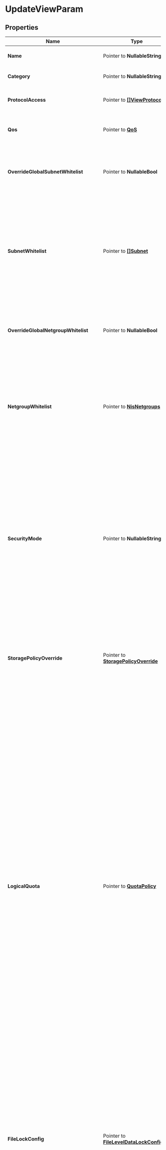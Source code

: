 # UpdateViewParam

## Properties

Name | Type | Description | Notes
------------ | ------------- | ------------- | -------------
**Name** | Pointer to **NullableString** | Specifies the name of the View. | [optional] 
**Category** | Pointer to **NullableString** | Specifies the category of the View. | [optional] 
**ProtocolAccess** | Pointer to [**[]ViewProtocol**](ViewProtocol.md) | Specifies the supported Protocols for the View. | [optional] 
**Qos** | Pointer to [**QoS**](QoS.md) | Specifies the Quality of Service (QoS) Policy for the View. | [optional] 
**OverrideGlobalSubnetWhitelist** | Pointer to **NullableBool** | Specifies whether view level client subnet whitelist overrides cluster and global setting. | [optional] 
**SubnetWhitelist** | Pointer to [**[]Subnet**](Subnet.md) | Array of Subnets. Specifies a list of Subnets with IP addresses that have permissions to access the View. (Overrides or extends the Subnets specified at the global Cohesity Cluster level.) | [optional] 
**OverrideGlobalNetgroupWhitelist** | Pointer to **NullableBool** | Specifies whether view level client netgroup whitelist overrides cluster and global setting. | [optional] 
**NetgroupWhitelist** | Pointer to [**NisNetgroups**](NisNetgroups.md) | Array of Netgroups. Specifies a list of netgroups with domains that have permissions to access the View. (Overrides or extends the Netgroup specified at the global Cohesity Cluster level.) | [optional] 
**SecurityMode** | Pointer to **NullableString** | Specifies the security mode used for this view. Currently we support the following modes: Native, Unified and NTFS style. &#39;NativeMode&#39; indicates a native security mode. &#39;UnifiedMode&#39; indicates a unified security mode. &#39;NtfsMode&#39; indicates a NTFS style security mode. | [optional] 
**StoragePolicyOverride** | Pointer to [**StoragePolicyOverride**](StoragePolicyOverride.md) | Specifies if inline deduplication and compression settings inherited from the Storage Domain (View Box) should be disabled for this View. | [optional] 
**LogicalQuota** | Pointer to [**QuotaPolicy**](QuotaPolicy.md) | Specifies an optional logical quota limit (in bytes) for the usage allowed on this View. (Logical data is when the data is fully hydrated and expanded.) This limit overrides the limit inherited from the Storage Domain (View Box) (if set). If logicalQuota is nil, the limit is inherited from the Storage Domain (View Box) (if set). A new write is not allowed if the Storage Domain (View Box) will exceed the specified quota. However, it takes time for the Cohesity Cluster to calculate the usage across Nodes, so the limit may be exceeded by a small amount. In addition, if the limit is increased or data is removed, there may be a delay before the Cohesity Cluster allows more data to be written to the View, as the Cluster is calculating the usage across Nodes. | [optional] 
**FileLockConfig** | Pointer to [**FileLevelDataLockConfig**](FileLevelDataLockConfig.md) | Optional config that enables file locking for this view. It cannot be disabled during the edit of a view, if it has been enabled during the creation of the view. Also, it cannot be enabled if it was disabled during the creation of the view. | [optional] 
**FileExtensionFilter** | Pointer to [**FileExtensionFilter**](FileExtensionFilter.md) | Optional filtering criteria that should be satisfied by all the files created in this view. It does not affect existing files. | [optional] 
**AntivirusScanConfig** | Pointer to [**AntivirusScanConfig**](AntivirusScanConfig.md) | Specifies the antivirus scan config settings for this View. | [optional] 
**Description** | Pointer to **NullableString** | Specifies an optional text description about the View. | [optional] 
**AllowMountOnWindows** | Pointer to **NullableBool** | Specifies if this View can be mounted using the NFS protocol on Windows systems. If true, this View can be NFS mounted on Windows systems. | [optional] 
**EnableMinion** | Pointer to **NullableBool** | Specifies if this view should allow minion or not. If true, this will allow minion. | [optional] 
**EnableFilerAuditLogging** | Pointer to **NullableBool** | Specifies if Filer Audit Logging is enabled for this view. | [optional] 
**TenantId** | Pointer to **NullableString** | Optional tenant id who has access to this View. | [optional] 
**EnableLiveIndexing** | Pointer to **NullableBool** | Specifies whether to enable live indexing for the view. | [optional] 
**EnableOfflineCaching** | Pointer to **NullableBool** | Specifies whether to enable offline file caching of the view. | [optional] 
**AccessSids** | Pointer to **[]string** | Array of Security Identifiers (SIDs) Specifies the list of security identifiers (SIDs) for the restricted Principals who have access to this View. | [optional] 
**ViewLockEnabled** | Pointer to **NullableBool** | Specifies whether view lock is enabled. If enabled the view cannot be modified or deleted until unlock. By default it is disabled. | [optional] 
**IsReadOnly** | Pointer to **NullableBool** | Specifies if the view is a read only view. User will no longer be able to write to this view if this is set to true. | [optional] 
**ViewPinningConfig** | Pointer to [**ViewPinningConfig**](ViewPinningConfig.md) | Specifies the pinning config of this view. | [optional] 
**SelfServiceSnapshotConfig** | Pointer to [**SelfServiceSnapshotConfig**](SelfServiceSnapshotConfig.md) | Specifies self service config of this view. | [optional] 
**EnableMetadataAccelerator** | Pointer to **NullableBool** | Specifies if metadata accelerator is enabled for this view. Only supported while creating a view. | [optional] 
**IsExternallyTriggeredBackupTarget** | Pointer to **NullableBool** | Specifies whether the view is for externally triggered backup target. If so, Magneto will ignore the backup schedule for the view protection job of this view. By default it is disabled. | [optional] 
**EnableNfsViewDiscovery** | Pointer to **NullableBool** | If set, it enables discovery of view for NFS. | [optional] 
**NfsAllSquash** | Pointer to [**NfsSquash**](NfsSquash.md) | Specifies the NFS all squash config. | [optional] 
**NfsRootPermissions** | Pointer to [**NfsRootPermissions**](NfsRootPermissions.md) | Specifies the NFS root permission config of the view file system. | [optional] 
**NfsRootSquash** | Pointer to [**NfsSquash**](NfsSquash.md) | Specifies the NFS root squash config. | [optional] 
**EnableNfsUnixAuthentication** | Pointer to **NullableBool** | If set, it enables NFS UNIX Authentication | [optional] 
**EnableNfsKerberosAuthentication** | Pointer to **NullableBool** | If set, it enables NFS Kerberos Authentication | [optional] 
**EnableNfsKerberosIntegrity** | Pointer to **NullableBool** | If set, it enables NFS Kerberos Integrity | [optional] 
**EnableNfsKerberosPrivacy** | Pointer to **NullableBool** | If set, it enables NFS Kerberos Privacy | [optional] 
**EnableSmbViewDiscovery** | Pointer to **NullableBool** | If set, it enables discovery of view for SMB. | [optional] 
**EnableSmbAccessBasedEnumeration** | Pointer to **NullableBool** | Specifies if access-based enumeration should be enabled. If &#39;true&#39;, only files and folders that the user has permissions to access are visible on the SMB share for that user. | [optional] 
**EnableSmbEncryption** | Pointer to **NullableBool** | Specifies the SMB encryption for the View. If set, it enables the SMB encryption for the View. Encryption is supported only by SMB 3.x dialects. Dialects that do not support would still access data in unencrypted format. | [optional] 
**EnforceSmbEncryption** | Pointer to **NullableBool** | Specifies the SMB encryption for all the sessions for the View. If set, encryption is enforced for all the sessions for the View. When enabled all future and existing unencrypted sessions are disallowed. | [optional] 
**EnableFastDurableHandle** | Pointer to **NullableBool** | Specifies whether fast durable handle is enabled. If enabled, view open handle will be kept in memory, which results in a higher performance. But the handles cannot be recovered if node or service crashes. | [optional] 
**EnableSmbOplock** | Pointer to **NullableBool** | Specifies whether SMB opportunistic lock is enabled. | [optional] 
**SmbPermissionsInfo** | Pointer to [**SmbPermissionsInfo**](SmbPermissionsInfo.md) | Specifies the SMB permissions for the View. | [optional] 
**SharePermissions** | Pointer to [**ViewSharePermissions**](ViewSharePermissions.md) | Specifies share level permissions of the view. | [optional] 
**S3AccessPath** | Pointer to **NullableString** | Specifies the path to access this View as an S3 share. | [optional] [readonly] 
**AclConfig** | Pointer to [**AclConfig**](AclConfig.md) | Specifies the ACL config of the View as an S3 bucket. | [optional] 
**OwnerInfo** | Pointer to [**S3OwnerInfo**](S3OwnerInfo.md) | Specifies the owner info of the View as an S3 bucket. | [optional] 
**SwiftProjectDomain** | Pointer to **NullableString** | Specifies the Keystone project domain. | [optional] 
**SwiftProjectName** | Pointer to **NullableString** | Specifies the Keystone project name. | [optional] 
**SwiftUserDomain** | Pointer to **NullableString** | Specifies the Keystone user domain. | [optional] 
**SwiftUsername** | Pointer to **NullableString** | Specifies the Keystone username. | [optional] 

## Methods

### NewUpdateViewParam

`func NewUpdateViewParam() *UpdateViewParam`

NewUpdateViewParam instantiates a new UpdateViewParam object
This constructor will assign default values to properties that have it defined,
and makes sure properties required by API are set, but the set of arguments
will change when the set of required properties is changed

### NewUpdateViewParamWithDefaults

`func NewUpdateViewParamWithDefaults() *UpdateViewParam`

NewUpdateViewParamWithDefaults instantiates a new UpdateViewParam object
This constructor will only assign default values to properties that have it defined,
but it doesn't guarantee that properties required by API are set

### GetName

`func (o *UpdateViewParam) GetName() string`

GetName returns the Name field if non-nil, zero value otherwise.

### GetNameOk

`func (o *UpdateViewParam) GetNameOk() (*string, bool)`

GetNameOk returns a tuple with the Name field if it's non-nil, zero value otherwise
and a boolean to check if the value has been set.

### SetName

`func (o *UpdateViewParam) SetName(v string)`

SetName sets Name field to given value.

### HasName

`func (o *UpdateViewParam) HasName() bool`

HasName returns a boolean if a field has been set.

### SetNameNil

`func (o *UpdateViewParam) SetNameNil(b bool)`

 SetNameNil sets the value for Name to be an explicit nil

### UnsetName
`func (o *UpdateViewParam) UnsetName()`

UnsetName ensures that no value is present for Name, not even an explicit nil
### GetCategory

`func (o *UpdateViewParam) GetCategory() string`

GetCategory returns the Category field if non-nil, zero value otherwise.

### GetCategoryOk

`func (o *UpdateViewParam) GetCategoryOk() (*string, bool)`

GetCategoryOk returns a tuple with the Category field if it's non-nil, zero value otherwise
and a boolean to check if the value has been set.

### SetCategory

`func (o *UpdateViewParam) SetCategory(v string)`

SetCategory sets Category field to given value.

### HasCategory

`func (o *UpdateViewParam) HasCategory() bool`

HasCategory returns a boolean if a field has been set.

### SetCategoryNil

`func (o *UpdateViewParam) SetCategoryNil(b bool)`

 SetCategoryNil sets the value for Category to be an explicit nil

### UnsetCategory
`func (o *UpdateViewParam) UnsetCategory()`

UnsetCategory ensures that no value is present for Category, not even an explicit nil
### GetProtocolAccess

`func (o *UpdateViewParam) GetProtocolAccess() []ViewProtocol`

GetProtocolAccess returns the ProtocolAccess field if non-nil, zero value otherwise.

### GetProtocolAccessOk

`func (o *UpdateViewParam) GetProtocolAccessOk() (*[]ViewProtocol, bool)`

GetProtocolAccessOk returns a tuple with the ProtocolAccess field if it's non-nil, zero value otherwise
and a boolean to check if the value has been set.

### SetProtocolAccess

`func (o *UpdateViewParam) SetProtocolAccess(v []ViewProtocol)`

SetProtocolAccess sets ProtocolAccess field to given value.

### HasProtocolAccess

`func (o *UpdateViewParam) HasProtocolAccess() bool`

HasProtocolAccess returns a boolean if a field has been set.

### SetProtocolAccessNil

`func (o *UpdateViewParam) SetProtocolAccessNil(b bool)`

 SetProtocolAccessNil sets the value for ProtocolAccess to be an explicit nil

### UnsetProtocolAccess
`func (o *UpdateViewParam) UnsetProtocolAccess()`

UnsetProtocolAccess ensures that no value is present for ProtocolAccess, not even an explicit nil
### GetQos

`func (o *UpdateViewParam) GetQos() QoS`

GetQos returns the Qos field if non-nil, zero value otherwise.

### GetQosOk

`func (o *UpdateViewParam) GetQosOk() (*QoS, bool)`

GetQosOk returns a tuple with the Qos field if it's non-nil, zero value otherwise
and a boolean to check if the value has been set.

### SetQos

`func (o *UpdateViewParam) SetQos(v QoS)`

SetQos sets Qos field to given value.

### HasQos

`func (o *UpdateViewParam) HasQos() bool`

HasQos returns a boolean if a field has been set.

### GetOverrideGlobalSubnetWhitelist

`func (o *UpdateViewParam) GetOverrideGlobalSubnetWhitelist() bool`

GetOverrideGlobalSubnetWhitelist returns the OverrideGlobalSubnetWhitelist field if non-nil, zero value otherwise.

### GetOverrideGlobalSubnetWhitelistOk

`func (o *UpdateViewParam) GetOverrideGlobalSubnetWhitelistOk() (*bool, bool)`

GetOverrideGlobalSubnetWhitelistOk returns a tuple with the OverrideGlobalSubnetWhitelist field if it's non-nil, zero value otherwise
and a boolean to check if the value has been set.

### SetOverrideGlobalSubnetWhitelist

`func (o *UpdateViewParam) SetOverrideGlobalSubnetWhitelist(v bool)`

SetOverrideGlobalSubnetWhitelist sets OverrideGlobalSubnetWhitelist field to given value.

### HasOverrideGlobalSubnetWhitelist

`func (o *UpdateViewParam) HasOverrideGlobalSubnetWhitelist() bool`

HasOverrideGlobalSubnetWhitelist returns a boolean if a field has been set.

### SetOverrideGlobalSubnetWhitelistNil

`func (o *UpdateViewParam) SetOverrideGlobalSubnetWhitelistNil(b bool)`

 SetOverrideGlobalSubnetWhitelistNil sets the value for OverrideGlobalSubnetWhitelist to be an explicit nil

### UnsetOverrideGlobalSubnetWhitelist
`func (o *UpdateViewParam) UnsetOverrideGlobalSubnetWhitelist()`

UnsetOverrideGlobalSubnetWhitelist ensures that no value is present for OverrideGlobalSubnetWhitelist, not even an explicit nil
### GetSubnetWhitelist

`func (o *UpdateViewParam) GetSubnetWhitelist() []Subnet`

GetSubnetWhitelist returns the SubnetWhitelist field if non-nil, zero value otherwise.

### GetSubnetWhitelistOk

`func (o *UpdateViewParam) GetSubnetWhitelistOk() (*[]Subnet, bool)`

GetSubnetWhitelistOk returns a tuple with the SubnetWhitelist field if it's non-nil, zero value otherwise
and a boolean to check if the value has been set.

### SetSubnetWhitelist

`func (o *UpdateViewParam) SetSubnetWhitelist(v []Subnet)`

SetSubnetWhitelist sets SubnetWhitelist field to given value.

### HasSubnetWhitelist

`func (o *UpdateViewParam) HasSubnetWhitelist() bool`

HasSubnetWhitelist returns a boolean if a field has been set.

### SetSubnetWhitelistNil

`func (o *UpdateViewParam) SetSubnetWhitelistNil(b bool)`

 SetSubnetWhitelistNil sets the value for SubnetWhitelist to be an explicit nil

### UnsetSubnetWhitelist
`func (o *UpdateViewParam) UnsetSubnetWhitelist()`

UnsetSubnetWhitelist ensures that no value is present for SubnetWhitelist, not even an explicit nil
### GetOverrideGlobalNetgroupWhitelist

`func (o *UpdateViewParam) GetOverrideGlobalNetgroupWhitelist() bool`

GetOverrideGlobalNetgroupWhitelist returns the OverrideGlobalNetgroupWhitelist field if non-nil, zero value otherwise.

### GetOverrideGlobalNetgroupWhitelistOk

`func (o *UpdateViewParam) GetOverrideGlobalNetgroupWhitelistOk() (*bool, bool)`

GetOverrideGlobalNetgroupWhitelistOk returns a tuple with the OverrideGlobalNetgroupWhitelist field if it's non-nil, zero value otherwise
and a boolean to check if the value has been set.

### SetOverrideGlobalNetgroupWhitelist

`func (o *UpdateViewParam) SetOverrideGlobalNetgroupWhitelist(v bool)`

SetOverrideGlobalNetgroupWhitelist sets OverrideGlobalNetgroupWhitelist field to given value.

### HasOverrideGlobalNetgroupWhitelist

`func (o *UpdateViewParam) HasOverrideGlobalNetgroupWhitelist() bool`

HasOverrideGlobalNetgroupWhitelist returns a boolean if a field has been set.

### SetOverrideGlobalNetgroupWhitelistNil

`func (o *UpdateViewParam) SetOverrideGlobalNetgroupWhitelistNil(b bool)`

 SetOverrideGlobalNetgroupWhitelistNil sets the value for OverrideGlobalNetgroupWhitelist to be an explicit nil

### UnsetOverrideGlobalNetgroupWhitelist
`func (o *UpdateViewParam) UnsetOverrideGlobalNetgroupWhitelist()`

UnsetOverrideGlobalNetgroupWhitelist ensures that no value is present for OverrideGlobalNetgroupWhitelist, not even an explicit nil
### GetNetgroupWhitelist

`func (o *UpdateViewParam) GetNetgroupWhitelist() NisNetgroups`

GetNetgroupWhitelist returns the NetgroupWhitelist field if non-nil, zero value otherwise.

### GetNetgroupWhitelistOk

`func (o *UpdateViewParam) GetNetgroupWhitelistOk() (*NisNetgroups, bool)`

GetNetgroupWhitelistOk returns a tuple with the NetgroupWhitelist field if it's non-nil, zero value otherwise
and a boolean to check if the value has been set.

### SetNetgroupWhitelist

`func (o *UpdateViewParam) SetNetgroupWhitelist(v NisNetgroups)`

SetNetgroupWhitelist sets NetgroupWhitelist field to given value.

### HasNetgroupWhitelist

`func (o *UpdateViewParam) HasNetgroupWhitelist() bool`

HasNetgroupWhitelist returns a boolean if a field has been set.

### GetSecurityMode

`func (o *UpdateViewParam) GetSecurityMode() string`

GetSecurityMode returns the SecurityMode field if non-nil, zero value otherwise.

### GetSecurityModeOk

`func (o *UpdateViewParam) GetSecurityModeOk() (*string, bool)`

GetSecurityModeOk returns a tuple with the SecurityMode field if it's non-nil, zero value otherwise
and a boolean to check if the value has been set.

### SetSecurityMode

`func (o *UpdateViewParam) SetSecurityMode(v string)`

SetSecurityMode sets SecurityMode field to given value.

### HasSecurityMode

`func (o *UpdateViewParam) HasSecurityMode() bool`

HasSecurityMode returns a boolean if a field has been set.

### SetSecurityModeNil

`func (o *UpdateViewParam) SetSecurityModeNil(b bool)`

 SetSecurityModeNil sets the value for SecurityMode to be an explicit nil

### UnsetSecurityMode
`func (o *UpdateViewParam) UnsetSecurityMode()`

UnsetSecurityMode ensures that no value is present for SecurityMode, not even an explicit nil
### GetStoragePolicyOverride

`func (o *UpdateViewParam) GetStoragePolicyOverride() StoragePolicyOverride`

GetStoragePolicyOverride returns the StoragePolicyOverride field if non-nil, zero value otherwise.

### GetStoragePolicyOverrideOk

`func (o *UpdateViewParam) GetStoragePolicyOverrideOk() (*StoragePolicyOverride, bool)`

GetStoragePolicyOverrideOk returns a tuple with the StoragePolicyOverride field if it's non-nil, zero value otherwise
and a boolean to check if the value has been set.

### SetStoragePolicyOverride

`func (o *UpdateViewParam) SetStoragePolicyOverride(v StoragePolicyOverride)`

SetStoragePolicyOverride sets StoragePolicyOverride field to given value.

### HasStoragePolicyOverride

`func (o *UpdateViewParam) HasStoragePolicyOverride() bool`

HasStoragePolicyOverride returns a boolean if a field has been set.

### GetLogicalQuota

`func (o *UpdateViewParam) GetLogicalQuota() QuotaPolicy`

GetLogicalQuota returns the LogicalQuota field if non-nil, zero value otherwise.

### GetLogicalQuotaOk

`func (o *UpdateViewParam) GetLogicalQuotaOk() (*QuotaPolicy, bool)`

GetLogicalQuotaOk returns a tuple with the LogicalQuota field if it's non-nil, zero value otherwise
and a boolean to check if the value has been set.

### SetLogicalQuota

`func (o *UpdateViewParam) SetLogicalQuota(v QuotaPolicy)`

SetLogicalQuota sets LogicalQuota field to given value.

### HasLogicalQuota

`func (o *UpdateViewParam) HasLogicalQuota() bool`

HasLogicalQuota returns a boolean if a field has been set.

### GetFileLockConfig

`func (o *UpdateViewParam) GetFileLockConfig() FileLevelDataLockConfig`

GetFileLockConfig returns the FileLockConfig field if non-nil, zero value otherwise.

### GetFileLockConfigOk

`func (o *UpdateViewParam) GetFileLockConfigOk() (*FileLevelDataLockConfig, bool)`

GetFileLockConfigOk returns a tuple with the FileLockConfig field if it's non-nil, zero value otherwise
and a boolean to check if the value has been set.

### SetFileLockConfig

`func (o *UpdateViewParam) SetFileLockConfig(v FileLevelDataLockConfig)`

SetFileLockConfig sets FileLockConfig field to given value.

### HasFileLockConfig

`func (o *UpdateViewParam) HasFileLockConfig() bool`

HasFileLockConfig returns a boolean if a field has been set.

### GetFileExtensionFilter

`func (o *UpdateViewParam) GetFileExtensionFilter() FileExtensionFilter`

GetFileExtensionFilter returns the FileExtensionFilter field if non-nil, zero value otherwise.

### GetFileExtensionFilterOk

`func (o *UpdateViewParam) GetFileExtensionFilterOk() (*FileExtensionFilter, bool)`

GetFileExtensionFilterOk returns a tuple with the FileExtensionFilter field if it's non-nil, zero value otherwise
and a boolean to check if the value has been set.

### SetFileExtensionFilter

`func (o *UpdateViewParam) SetFileExtensionFilter(v FileExtensionFilter)`

SetFileExtensionFilter sets FileExtensionFilter field to given value.

### HasFileExtensionFilter

`func (o *UpdateViewParam) HasFileExtensionFilter() bool`

HasFileExtensionFilter returns a boolean if a field has been set.

### GetAntivirusScanConfig

`func (o *UpdateViewParam) GetAntivirusScanConfig() AntivirusScanConfig`

GetAntivirusScanConfig returns the AntivirusScanConfig field if non-nil, zero value otherwise.

### GetAntivirusScanConfigOk

`func (o *UpdateViewParam) GetAntivirusScanConfigOk() (*AntivirusScanConfig, bool)`

GetAntivirusScanConfigOk returns a tuple with the AntivirusScanConfig field if it's non-nil, zero value otherwise
and a boolean to check if the value has been set.

### SetAntivirusScanConfig

`func (o *UpdateViewParam) SetAntivirusScanConfig(v AntivirusScanConfig)`

SetAntivirusScanConfig sets AntivirusScanConfig field to given value.

### HasAntivirusScanConfig

`func (o *UpdateViewParam) HasAntivirusScanConfig() bool`

HasAntivirusScanConfig returns a boolean if a field has been set.

### GetDescription

`func (o *UpdateViewParam) GetDescription() string`

GetDescription returns the Description field if non-nil, zero value otherwise.

### GetDescriptionOk

`func (o *UpdateViewParam) GetDescriptionOk() (*string, bool)`

GetDescriptionOk returns a tuple with the Description field if it's non-nil, zero value otherwise
and a boolean to check if the value has been set.

### SetDescription

`func (o *UpdateViewParam) SetDescription(v string)`

SetDescription sets Description field to given value.

### HasDescription

`func (o *UpdateViewParam) HasDescription() bool`

HasDescription returns a boolean if a field has been set.

### SetDescriptionNil

`func (o *UpdateViewParam) SetDescriptionNil(b bool)`

 SetDescriptionNil sets the value for Description to be an explicit nil

### UnsetDescription
`func (o *UpdateViewParam) UnsetDescription()`

UnsetDescription ensures that no value is present for Description, not even an explicit nil
### GetAllowMountOnWindows

`func (o *UpdateViewParam) GetAllowMountOnWindows() bool`

GetAllowMountOnWindows returns the AllowMountOnWindows field if non-nil, zero value otherwise.

### GetAllowMountOnWindowsOk

`func (o *UpdateViewParam) GetAllowMountOnWindowsOk() (*bool, bool)`

GetAllowMountOnWindowsOk returns a tuple with the AllowMountOnWindows field if it's non-nil, zero value otherwise
and a boolean to check if the value has been set.

### SetAllowMountOnWindows

`func (o *UpdateViewParam) SetAllowMountOnWindows(v bool)`

SetAllowMountOnWindows sets AllowMountOnWindows field to given value.

### HasAllowMountOnWindows

`func (o *UpdateViewParam) HasAllowMountOnWindows() bool`

HasAllowMountOnWindows returns a boolean if a field has been set.

### SetAllowMountOnWindowsNil

`func (o *UpdateViewParam) SetAllowMountOnWindowsNil(b bool)`

 SetAllowMountOnWindowsNil sets the value for AllowMountOnWindows to be an explicit nil

### UnsetAllowMountOnWindows
`func (o *UpdateViewParam) UnsetAllowMountOnWindows()`

UnsetAllowMountOnWindows ensures that no value is present for AllowMountOnWindows, not even an explicit nil
### GetEnableMinion

`func (o *UpdateViewParam) GetEnableMinion() bool`

GetEnableMinion returns the EnableMinion field if non-nil, zero value otherwise.

### GetEnableMinionOk

`func (o *UpdateViewParam) GetEnableMinionOk() (*bool, bool)`

GetEnableMinionOk returns a tuple with the EnableMinion field if it's non-nil, zero value otherwise
and a boolean to check if the value has been set.

### SetEnableMinion

`func (o *UpdateViewParam) SetEnableMinion(v bool)`

SetEnableMinion sets EnableMinion field to given value.

### HasEnableMinion

`func (o *UpdateViewParam) HasEnableMinion() bool`

HasEnableMinion returns a boolean if a field has been set.

### SetEnableMinionNil

`func (o *UpdateViewParam) SetEnableMinionNil(b bool)`

 SetEnableMinionNil sets the value for EnableMinion to be an explicit nil

### UnsetEnableMinion
`func (o *UpdateViewParam) UnsetEnableMinion()`

UnsetEnableMinion ensures that no value is present for EnableMinion, not even an explicit nil
### GetEnableFilerAuditLogging

`func (o *UpdateViewParam) GetEnableFilerAuditLogging() bool`

GetEnableFilerAuditLogging returns the EnableFilerAuditLogging field if non-nil, zero value otherwise.

### GetEnableFilerAuditLoggingOk

`func (o *UpdateViewParam) GetEnableFilerAuditLoggingOk() (*bool, bool)`

GetEnableFilerAuditLoggingOk returns a tuple with the EnableFilerAuditLogging field if it's non-nil, zero value otherwise
and a boolean to check if the value has been set.

### SetEnableFilerAuditLogging

`func (o *UpdateViewParam) SetEnableFilerAuditLogging(v bool)`

SetEnableFilerAuditLogging sets EnableFilerAuditLogging field to given value.

### HasEnableFilerAuditLogging

`func (o *UpdateViewParam) HasEnableFilerAuditLogging() bool`

HasEnableFilerAuditLogging returns a boolean if a field has been set.

### SetEnableFilerAuditLoggingNil

`func (o *UpdateViewParam) SetEnableFilerAuditLoggingNil(b bool)`

 SetEnableFilerAuditLoggingNil sets the value for EnableFilerAuditLogging to be an explicit nil

### UnsetEnableFilerAuditLogging
`func (o *UpdateViewParam) UnsetEnableFilerAuditLogging()`

UnsetEnableFilerAuditLogging ensures that no value is present for EnableFilerAuditLogging, not even an explicit nil
### GetTenantId

`func (o *UpdateViewParam) GetTenantId() string`

GetTenantId returns the TenantId field if non-nil, zero value otherwise.

### GetTenantIdOk

`func (o *UpdateViewParam) GetTenantIdOk() (*string, bool)`

GetTenantIdOk returns a tuple with the TenantId field if it's non-nil, zero value otherwise
and a boolean to check if the value has been set.

### SetTenantId

`func (o *UpdateViewParam) SetTenantId(v string)`

SetTenantId sets TenantId field to given value.

### HasTenantId

`func (o *UpdateViewParam) HasTenantId() bool`

HasTenantId returns a boolean if a field has been set.

### SetTenantIdNil

`func (o *UpdateViewParam) SetTenantIdNil(b bool)`

 SetTenantIdNil sets the value for TenantId to be an explicit nil

### UnsetTenantId
`func (o *UpdateViewParam) UnsetTenantId()`

UnsetTenantId ensures that no value is present for TenantId, not even an explicit nil
### GetEnableLiveIndexing

`func (o *UpdateViewParam) GetEnableLiveIndexing() bool`

GetEnableLiveIndexing returns the EnableLiveIndexing field if non-nil, zero value otherwise.

### GetEnableLiveIndexingOk

`func (o *UpdateViewParam) GetEnableLiveIndexingOk() (*bool, bool)`

GetEnableLiveIndexingOk returns a tuple with the EnableLiveIndexing field if it's non-nil, zero value otherwise
and a boolean to check if the value has been set.

### SetEnableLiveIndexing

`func (o *UpdateViewParam) SetEnableLiveIndexing(v bool)`

SetEnableLiveIndexing sets EnableLiveIndexing field to given value.

### HasEnableLiveIndexing

`func (o *UpdateViewParam) HasEnableLiveIndexing() bool`

HasEnableLiveIndexing returns a boolean if a field has been set.

### SetEnableLiveIndexingNil

`func (o *UpdateViewParam) SetEnableLiveIndexingNil(b bool)`

 SetEnableLiveIndexingNil sets the value for EnableLiveIndexing to be an explicit nil

### UnsetEnableLiveIndexing
`func (o *UpdateViewParam) UnsetEnableLiveIndexing()`

UnsetEnableLiveIndexing ensures that no value is present for EnableLiveIndexing, not even an explicit nil
### GetEnableOfflineCaching

`func (o *UpdateViewParam) GetEnableOfflineCaching() bool`

GetEnableOfflineCaching returns the EnableOfflineCaching field if non-nil, zero value otherwise.

### GetEnableOfflineCachingOk

`func (o *UpdateViewParam) GetEnableOfflineCachingOk() (*bool, bool)`

GetEnableOfflineCachingOk returns a tuple with the EnableOfflineCaching field if it's non-nil, zero value otherwise
and a boolean to check if the value has been set.

### SetEnableOfflineCaching

`func (o *UpdateViewParam) SetEnableOfflineCaching(v bool)`

SetEnableOfflineCaching sets EnableOfflineCaching field to given value.

### HasEnableOfflineCaching

`func (o *UpdateViewParam) HasEnableOfflineCaching() bool`

HasEnableOfflineCaching returns a boolean if a field has been set.

### SetEnableOfflineCachingNil

`func (o *UpdateViewParam) SetEnableOfflineCachingNil(b bool)`

 SetEnableOfflineCachingNil sets the value for EnableOfflineCaching to be an explicit nil

### UnsetEnableOfflineCaching
`func (o *UpdateViewParam) UnsetEnableOfflineCaching()`

UnsetEnableOfflineCaching ensures that no value is present for EnableOfflineCaching, not even an explicit nil
### GetAccessSids

`func (o *UpdateViewParam) GetAccessSids() []string`

GetAccessSids returns the AccessSids field if non-nil, zero value otherwise.

### GetAccessSidsOk

`func (o *UpdateViewParam) GetAccessSidsOk() (*[]string, bool)`

GetAccessSidsOk returns a tuple with the AccessSids field if it's non-nil, zero value otherwise
and a boolean to check if the value has been set.

### SetAccessSids

`func (o *UpdateViewParam) SetAccessSids(v []string)`

SetAccessSids sets AccessSids field to given value.

### HasAccessSids

`func (o *UpdateViewParam) HasAccessSids() bool`

HasAccessSids returns a boolean if a field has been set.

### SetAccessSidsNil

`func (o *UpdateViewParam) SetAccessSidsNil(b bool)`

 SetAccessSidsNil sets the value for AccessSids to be an explicit nil

### UnsetAccessSids
`func (o *UpdateViewParam) UnsetAccessSids()`

UnsetAccessSids ensures that no value is present for AccessSids, not even an explicit nil
### GetViewLockEnabled

`func (o *UpdateViewParam) GetViewLockEnabled() bool`

GetViewLockEnabled returns the ViewLockEnabled field if non-nil, zero value otherwise.

### GetViewLockEnabledOk

`func (o *UpdateViewParam) GetViewLockEnabledOk() (*bool, bool)`

GetViewLockEnabledOk returns a tuple with the ViewLockEnabled field if it's non-nil, zero value otherwise
and a boolean to check if the value has been set.

### SetViewLockEnabled

`func (o *UpdateViewParam) SetViewLockEnabled(v bool)`

SetViewLockEnabled sets ViewLockEnabled field to given value.

### HasViewLockEnabled

`func (o *UpdateViewParam) HasViewLockEnabled() bool`

HasViewLockEnabled returns a boolean if a field has been set.

### SetViewLockEnabledNil

`func (o *UpdateViewParam) SetViewLockEnabledNil(b bool)`

 SetViewLockEnabledNil sets the value for ViewLockEnabled to be an explicit nil

### UnsetViewLockEnabled
`func (o *UpdateViewParam) UnsetViewLockEnabled()`

UnsetViewLockEnabled ensures that no value is present for ViewLockEnabled, not even an explicit nil
### GetIsReadOnly

`func (o *UpdateViewParam) GetIsReadOnly() bool`

GetIsReadOnly returns the IsReadOnly field if non-nil, zero value otherwise.

### GetIsReadOnlyOk

`func (o *UpdateViewParam) GetIsReadOnlyOk() (*bool, bool)`

GetIsReadOnlyOk returns a tuple with the IsReadOnly field if it's non-nil, zero value otherwise
and a boolean to check if the value has been set.

### SetIsReadOnly

`func (o *UpdateViewParam) SetIsReadOnly(v bool)`

SetIsReadOnly sets IsReadOnly field to given value.

### HasIsReadOnly

`func (o *UpdateViewParam) HasIsReadOnly() bool`

HasIsReadOnly returns a boolean if a field has been set.

### SetIsReadOnlyNil

`func (o *UpdateViewParam) SetIsReadOnlyNil(b bool)`

 SetIsReadOnlyNil sets the value for IsReadOnly to be an explicit nil

### UnsetIsReadOnly
`func (o *UpdateViewParam) UnsetIsReadOnly()`

UnsetIsReadOnly ensures that no value is present for IsReadOnly, not even an explicit nil
### GetViewPinningConfig

`func (o *UpdateViewParam) GetViewPinningConfig() ViewPinningConfig`

GetViewPinningConfig returns the ViewPinningConfig field if non-nil, zero value otherwise.

### GetViewPinningConfigOk

`func (o *UpdateViewParam) GetViewPinningConfigOk() (*ViewPinningConfig, bool)`

GetViewPinningConfigOk returns a tuple with the ViewPinningConfig field if it's non-nil, zero value otherwise
and a boolean to check if the value has been set.

### SetViewPinningConfig

`func (o *UpdateViewParam) SetViewPinningConfig(v ViewPinningConfig)`

SetViewPinningConfig sets ViewPinningConfig field to given value.

### HasViewPinningConfig

`func (o *UpdateViewParam) HasViewPinningConfig() bool`

HasViewPinningConfig returns a boolean if a field has been set.

### GetSelfServiceSnapshotConfig

`func (o *UpdateViewParam) GetSelfServiceSnapshotConfig() SelfServiceSnapshotConfig`

GetSelfServiceSnapshotConfig returns the SelfServiceSnapshotConfig field if non-nil, zero value otherwise.

### GetSelfServiceSnapshotConfigOk

`func (o *UpdateViewParam) GetSelfServiceSnapshotConfigOk() (*SelfServiceSnapshotConfig, bool)`

GetSelfServiceSnapshotConfigOk returns a tuple with the SelfServiceSnapshotConfig field if it's non-nil, zero value otherwise
and a boolean to check if the value has been set.

### SetSelfServiceSnapshotConfig

`func (o *UpdateViewParam) SetSelfServiceSnapshotConfig(v SelfServiceSnapshotConfig)`

SetSelfServiceSnapshotConfig sets SelfServiceSnapshotConfig field to given value.

### HasSelfServiceSnapshotConfig

`func (o *UpdateViewParam) HasSelfServiceSnapshotConfig() bool`

HasSelfServiceSnapshotConfig returns a boolean if a field has been set.

### GetEnableMetadataAccelerator

`func (o *UpdateViewParam) GetEnableMetadataAccelerator() bool`

GetEnableMetadataAccelerator returns the EnableMetadataAccelerator field if non-nil, zero value otherwise.

### GetEnableMetadataAcceleratorOk

`func (o *UpdateViewParam) GetEnableMetadataAcceleratorOk() (*bool, bool)`

GetEnableMetadataAcceleratorOk returns a tuple with the EnableMetadataAccelerator field if it's non-nil, zero value otherwise
and a boolean to check if the value has been set.

### SetEnableMetadataAccelerator

`func (o *UpdateViewParam) SetEnableMetadataAccelerator(v bool)`

SetEnableMetadataAccelerator sets EnableMetadataAccelerator field to given value.

### HasEnableMetadataAccelerator

`func (o *UpdateViewParam) HasEnableMetadataAccelerator() bool`

HasEnableMetadataAccelerator returns a boolean if a field has been set.

### SetEnableMetadataAcceleratorNil

`func (o *UpdateViewParam) SetEnableMetadataAcceleratorNil(b bool)`

 SetEnableMetadataAcceleratorNil sets the value for EnableMetadataAccelerator to be an explicit nil

### UnsetEnableMetadataAccelerator
`func (o *UpdateViewParam) UnsetEnableMetadataAccelerator()`

UnsetEnableMetadataAccelerator ensures that no value is present for EnableMetadataAccelerator, not even an explicit nil
### GetIsExternallyTriggeredBackupTarget

`func (o *UpdateViewParam) GetIsExternallyTriggeredBackupTarget() bool`

GetIsExternallyTriggeredBackupTarget returns the IsExternallyTriggeredBackupTarget field if non-nil, zero value otherwise.

### GetIsExternallyTriggeredBackupTargetOk

`func (o *UpdateViewParam) GetIsExternallyTriggeredBackupTargetOk() (*bool, bool)`

GetIsExternallyTriggeredBackupTargetOk returns a tuple with the IsExternallyTriggeredBackupTarget field if it's non-nil, zero value otherwise
and a boolean to check if the value has been set.

### SetIsExternallyTriggeredBackupTarget

`func (o *UpdateViewParam) SetIsExternallyTriggeredBackupTarget(v bool)`

SetIsExternallyTriggeredBackupTarget sets IsExternallyTriggeredBackupTarget field to given value.

### HasIsExternallyTriggeredBackupTarget

`func (o *UpdateViewParam) HasIsExternallyTriggeredBackupTarget() bool`

HasIsExternallyTriggeredBackupTarget returns a boolean if a field has been set.

### SetIsExternallyTriggeredBackupTargetNil

`func (o *UpdateViewParam) SetIsExternallyTriggeredBackupTargetNil(b bool)`

 SetIsExternallyTriggeredBackupTargetNil sets the value for IsExternallyTriggeredBackupTarget to be an explicit nil

### UnsetIsExternallyTriggeredBackupTarget
`func (o *UpdateViewParam) UnsetIsExternallyTriggeredBackupTarget()`

UnsetIsExternallyTriggeredBackupTarget ensures that no value is present for IsExternallyTriggeredBackupTarget, not even an explicit nil
### GetEnableNfsViewDiscovery

`func (o *UpdateViewParam) GetEnableNfsViewDiscovery() bool`

GetEnableNfsViewDiscovery returns the EnableNfsViewDiscovery field if non-nil, zero value otherwise.

### GetEnableNfsViewDiscoveryOk

`func (o *UpdateViewParam) GetEnableNfsViewDiscoveryOk() (*bool, bool)`

GetEnableNfsViewDiscoveryOk returns a tuple with the EnableNfsViewDiscovery field if it's non-nil, zero value otherwise
and a boolean to check if the value has been set.

### SetEnableNfsViewDiscovery

`func (o *UpdateViewParam) SetEnableNfsViewDiscovery(v bool)`

SetEnableNfsViewDiscovery sets EnableNfsViewDiscovery field to given value.

### HasEnableNfsViewDiscovery

`func (o *UpdateViewParam) HasEnableNfsViewDiscovery() bool`

HasEnableNfsViewDiscovery returns a boolean if a field has been set.

### SetEnableNfsViewDiscoveryNil

`func (o *UpdateViewParam) SetEnableNfsViewDiscoveryNil(b bool)`

 SetEnableNfsViewDiscoveryNil sets the value for EnableNfsViewDiscovery to be an explicit nil

### UnsetEnableNfsViewDiscovery
`func (o *UpdateViewParam) UnsetEnableNfsViewDiscovery()`

UnsetEnableNfsViewDiscovery ensures that no value is present for EnableNfsViewDiscovery, not even an explicit nil
### GetNfsAllSquash

`func (o *UpdateViewParam) GetNfsAllSquash() NfsSquash`

GetNfsAllSquash returns the NfsAllSquash field if non-nil, zero value otherwise.

### GetNfsAllSquashOk

`func (o *UpdateViewParam) GetNfsAllSquashOk() (*NfsSquash, bool)`

GetNfsAllSquashOk returns a tuple with the NfsAllSquash field if it's non-nil, zero value otherwise
and a boolean to check if the value has been set.

### SetNfsAllSquash

`func (o *UpdateViewParam) SetNfsAllSquash(v NfsSquash)`

SetNfsAllSquash sets NfsAllSquash field to given value.

### HasNfsAllSquash

`func (o *UpdateViewParam) HasNfsAllSquash() bool`

HasNfsAllSquash returns a boolean if a field has been set.

### GetNfsRootPermissions

`func (o *UpdateViewParam) GetNfsRootPermissions() NfsRootPermissions`

GetNfsRootPermissions returns the NfsRootPermissions field if non-nil, zero value otherwise.

### GetNfsRootPermissionsOk

`func (o *UpdateViewParam) GetNfsRootPermissionsOk() (*NfsRootPermissions, bool)`

GetNfsRootPermissionsOk returns a tuple with the NfsRootPermissions field if it's non-nil, zero value otherwise
and a boolean to check if the value has been set.

### SetNfsRootPermissions

`func (o *UpdateViewParam) SetNfsRootPermissions(v NfsRootPermissions)`

SetNfsRootPermissions sets NfsRootPermissions field to given value.

### HasNfsRootPermissions

`func (o *UpdateViewParam) HasNfsRootPermissions() bool`

HasNfsRootPermissions returns a boolean if a field has been set.

### GetNfsRootSquash

`func (o *UpdateViewParam) GetNfsRootSquash() NfsSquash`

GetNfsRootSquash returns the NfsRootSquash field if non-nil, zero value otherwise.

### GetNfsRootSquashOk

`func (o *UpdateViewParam) GetNfsRootSquashOk() (*NfsSquash, bool)`

GetNfsRootSquashOk returns a tuple with the NfsRootSquash field if it's non-nil, zero value otherwise
and a boolean to check if the value has been set.

### SetNfsRootSquash

`func (o *UpdateViewParam) SetNfsRootSquash(v NfsSquash)`

SetNfsRootSquash sets NfsRootSquash field to given value.

### HasNfsRootSquash

`func (o *UpdateViewParam) HasNfsRootSquash() bool`

HasNfsRootSquash returns a boolean if a field has been set.

### GetEnableNfsUnixAuthentication

`func (o *UpdateViewParam) GetEnableNfsUnixAuthentication() bool`

GetEnableNfsUnixAuthentication returns the EnableNfsUnixAuthentication field if non-nil, zero value otherwise.

### GetEnableNfsUnixAuthenticationOk

`func (o *UpdateViewParam) GetEnableNfsUnixAuthenticationOk() (*bool, bool)`

GetEnableNfsUnixAuthenticationOk returns a tuple with the EnableNfsUnixAuthentication field if it's non-nil, zero value otherwise
and a boolean to check if the value has been set.

### SetEnableNfsUnixAuthentication

`func (o *UpdateViewParam) SetEnableNfsUnixAuthentication(v bool)`

SetEnableNfsUnixAuthentication sets EnableNfsUnixAuthentication field to given value.

### HasEnableNfsUnixAuthentication

`func (o *UpdateViewParam) HasEnableNfsUnixAuthentication() bool`

HasEnableNfsUnixAuthentication returns a boolean if a field has been set.

### SetEnableNfsUnixAuthenticationNil

`func (o *UpdateViewParam) SetEnableNfsUnixAuthenticationNil(b bool)`

 SetEnableNfsUnixAuthenticationNil sets the value for EnableNfsUnixAuthentication to be an explicit nil

### UnsetEnableNfsUnixAuthentication
`func (o *UpdateViewParam) UnsetEnableNfsUnixAuthentication()`

UnsetEnableNfsUnixAuthentication ensures that no value is present for EnableNfsUnixAuthentication, not even an explicit nil
### GetEnableNfsKerberosAuthentication

`func (o *UpdateViewParam) GetEnableNfsKerberosAuthentication() bool`

GetEnableNfsKerberosAuthentication returns the EnableNfsKerberosAuthentication field if non-nil, zero value otherwise.

### GetEnableNfsKerberosAuthenticationOk

`func (o *UpdateViewParam) GetEnableNfsKerberosAuthenticationOk() (*bool, bool)`

GetEnableNfsKerberosAuthenticationOk returns a tuple with the EnableNfsKerberosAuthentication field if it's non-nil, zero value otherwise
and a boolean to check if the value has been set.

### SetEnableNfsKerberosAuthentication

`func (o *UpdateViewParam) SetEnableNfsKerberosAuthentication(v bool)`

SetEnableNfsKerberosAuthentication sets EnableNfsKerberosAuthentication field to given value.

### HasEnableNfsKerberosAuthentication

`func (o *UpdateViewParam) HasEnableNfsKerberosAuthentication() bool`

HasEnableNfsKerberosAuthentication returns a boolean if a field has been set.

### SetEnableNfsKerberosAuthenticationNil

`func (o *UpdateViewParam) SetEnableNfsKerberosAuthenticationNil(b bool)`

 SetEnableNfsKerberosAuthenticationNil sets the value for EnableNfsKerberosAuthentication to be an explicit nil

### UnsetEnableNfsKerberosAuthentication
`func (o *UpdateViewParam) UnsetEnableNfsKerberosAuthentication()`

UnsetEnableNfsKerberosAuthentication ensures that no value is present for EnableNfsKerberosAuthentication, not even an explicit nil
### GetEnableNfsKerberosIntegrity

`func (o *UpdateViewParam) GetEnableNfsKerberosIntegrity() bool`

GetEnableNfsKerberosIntegrity returns the EnableNfsKerberosIntegrity field if non-nil, zero value otherwise.

### GetEnableNfsKerberosIntegrityOk

`func (o *UpdateViewParam) GetEnableNfsKerberosIntegrityOk() (*bool, bool)`

GetEnableNfsKerberosIntegrityOk returns a tuple with the EnableNfsKerberosIntegrity field if it's non-nil, zero value otherwise
and a boolean to check if the value has been set.

### SetEnableNfsKerberosIntegrity

`func (o *UpdateViewParam) SetEnableNfsKerberosIntegrity(v bool)`

SetEnableNfsKerberosIntegrity sets EnableNfsKerberosIntegrity field to given value.

### HasEnableNfsKerberosIntegrity

`func (o *UpdateViewParam) HasEnableNfsKerberosIntegrity() bool`

HasEnableNfsKerberosIntegrity returns a boolean if a field has been set.

### SetEnableNfsKerberosIntegrityNil

`func (o *UpdateViewParam) SetEnableNfsKerberosIntegrityNil(b bool)`

 SetEnableNfsKerberosIntegrityNil sets the value for EnableNfsKerberosIntegrity to be an explicit nil

### UnsetEnableNfsKerberosIntegrity
`func (o *UpdateViewParam) UnsetEnableNfsKerberosIntegrity()`

UnsetEnableNfsKerberosIntegrity ensures that no value is present for EnableNfsKerberosIntegrity, not even an explicit nil
### GetEnableNfsKerberosPrivacy

`func (o *UpdateViewParam) GetEnableNfsKerberosPrivacy() bool`

GetEnableNfsKerberosPrivacy returns the EnableNfsKerberosPrivacy field if non-nil, zero value otherwise.

### GetEnableNfsKerberosPrivacyOk

`func (o *UpdateViewParam) GetEnableNfsKerberosPrivacyOk() (*bool, bool)`

GetEnableNfsKerberosPrivacyOk returns a tuple with the EnableNfsKerberosPrivacy field if it's non-nil, zero value otherwise
and a boolean to check if the value has been set.

### SetEnableNfsKerberosPrivacy

`func (o *UpdateViewParam) SetEnableNfsKerberosPrivacy(v bool)`

SetEnableNfsKerberosPrivacy sets EnableNfsKerberosPrivacy field to given value.

### HasEnableNfsKerberosPrivacy

`func (o *UpdateViewParam) HasEnableNfsKerberosPrivacy() bool`

HasEnableNfsKerberosPrivacy returns a boolean if a field has been set.

### SetEnableNfsKerberosPrivacyNil

`func (o *UpdateViewParam) SetEnableNfsKerberosPrivacyNil(b bool)`

 SetEnableNfsKerberosPrivacyNil sets the value for EnableNfsKerberosPrivacy to be an explicit nil

### UnsetEnableNfsKerberosPrivacy
`func (o *UpdateViewParam) UnsetEnableNfsKerberosPrivacy()`

UnsetEnableNfsKerberosPrivacy ensures that no value is present for EnableNfsKerberosPrivacy, not even an explicit nil
### GetEnableSmbViewDiscovery

`func (o *UpdateViewParam) GetEnableSmbViewDiscovery() bool`

GetEnableSmbViewDiscovery returns the EnableSmbViewDiscovery field if non-nil, zero value otherwise.

### GetEnableSmbViewDiscoveryOk

`func (o *UpdateViewParam) GetEnableSmbViewDiscoveryOk() (*bool, bool)`

GetEnableSmbViewDiscoveryOk returns a tuple with the EnableSmbViewDiscovery field if it's non-nil, zero value otherwise
and a boolean to check if the value has been set.

### SetEnableSmbViewDiscovery

`func (o *UpdateViewParam) SetEnableSmbViewDiscovery(v bool)`

SetEnableSmbViewDiscovery sets EnableSmbViewDiscovery field to given value.

### HasEnableSmbViewDiscovery

`func (o *UpdateViewParam) HasEnableSmbViewDiscovery() bool`

HasEnableSmbViewDiscovery returns a boolean if a field has been set.

### SetEnableSmbViewDiscoveryNil

`func (o *UpdateViewParam) SetEnableSmbViewDiscoveryNil(b bool)`

 SetEnableSmbViewDiscoveryNil sets the value for EnableSmbViewDiscovery to be an explicit nil

### UnsetEnableSmbViewDiscovery
`func (o *UpdateViewParam) UnsetEnableSmbViewDiscovery()`

UnsetEnableSmbViewDiscovery ensures that no value is present for EnableSmbViewDiscovery, not even an explicit nil
### GetEnableSmbAccessBasedEnumeration

`func (o *UpdateViewParam) GetEnableSmbAccessBasedEnumeration() bool`

GetEnableSmbAccessBasedEnumeration returns the EnableSmbAccessBasedEnumeration field if non-nil, zero value otherwise.

### GetEnableSmbAccessBasedEnumerationOk

`func (o *UpdateViewParam) GetEnableSmbAccessBasedEnumerationOk() (*bool, bool)`

GetEnableSmbAccessBasedEnumerationOk returns a tuple with the EnableSmbAccessBasedEnumeration field if it's non-nil, zero value otherwise
and a boolean to check if the value has been set.

### SetEnableSmbAccessBasedEnumeration

`func (o *UpdateViewParam) SetEnableSmbAccessBasedEnumeration(v bool)`

SetEnableSmbAccessBasedEnumeration sets EnableSmbAccessBasedEnumeration field to given value.

### HasEnableSmbAccessBasedEnumeration

`func (o *UpdateViewParam) HasEnableSmbAccessBasedEnumeration() bool`

HasEnableSmbAccessBasedEnumeration returns a boolean if a field has been set.

### SetEnableSmbAccessBasedEnumerationNil

`func (o *UpdateViewParam) SetEnableSmbAccessBasedEnumerationNil(b bool)`

 SetEnableSmbAccessBasedEnumerationNil sets the value for EnableSmbAccessBasedEnumeration to be an explicit nil

### UnsetEnableSmbAccessBasedEnumeration
`func (o *UpdateViewParam) UnsetEnableSmbAccessBasedEnumeration()`

UnsetEnableSmbAccessBasedEnumeration ensures that no value is present for EnableSmbAccessBasedEnumeration, not even an explicit nil
### GetEnableSmbEncryption

`func (o *UpdateViewParam) GetEnableSmbEncryption() bool`

GetEnableSmbEncryption returns the EnableSmbEncryption field if non-nil, zero value otherwise.

### GetEnableSmbEncryptionOk

`func (o *UpdateViewParam) GetEnableSmbEncryptionOk() (*bool, bool)`

GetEnableSmbEncryptionOk returns a tuple with the EnableSmbEncryption field if it's non-nil, zero value otherwise
and a boolean to check if the value has been set.

### SetEnableSmbEncryption

`func (o *UpdateViewParam) SetEnableSmbEncryption(v bool)`

SetEnableSmbEncryption sets EnableSmbEncryption field to given value.

### HasEnableSmbEncryption

`func (o *UpdateViewParam) HasEnableSmbEncryption() bool`

HasEnableSmbEncryption returns a boolean if a field has been set.

### SetEnableSmbEncryptionNil

`func (o *UpdateViewParam) SetEnableSmbEncryptionNil(b bool)`

 SetEnableSmbEncryptionNil sets the value for EnableSmbEncryption to be an explicit nil

### UnsetEnableSmbEncryption
`func (o *UpdateViewParam) UnsetEnableSmbEncryption()`

UnsetEnableSmbEncryption ensures that no value is present for EnableSmbEncryption, not even an explicit nil
### GetEnforceSmbEncryption

`func (o *UpdateViewParam) GetEnforceSmbEncryption() bool`

GetEnforceSmbEncryption returns the EnforceSmbEncryption field if non-nil, zero value otherwise.

### GetEnforceSmbEncryptionOk

`func (o *UpdateViewParam) GetEnforceSmbEncryptionOk() (*bool, bool)`

GetEnforceSmbEncryptionOk returns a tuple with the EnforceSmbEncryption field if it's non-nil, zero value otherwise
and a boolean to check if the value has been set.

### SetEnforceSmbEncryption

`func (o *UpdateViewParam) SetEnforceSmbEncryption(v bool)`

SetEnforceSmbEncryption sets EnforceSmbEncryption field to given value.

### HasEnforceSmbEncryption

`func (o *UpdateViewParam) HasEnforceSmbEncryption() bool`

HasEnforceSmbEncryption returns a boolean if a field has been set.

### SetEnforceSmbEncryptionNil

`func (o *UpdateViewParam) SetEnforceSmbEncryptionNil(b bool)`

 SetEnforceSmbEncryptionNil sets the value for EnforceSmbEncryption to be an explicit nil

### UnsetEnforceSmbEncryption
`func (o *UpdateViewParam) UnsetEnforceSmbEncryption()`

UnsetEnforceSmbEncryption ensures that no value is present for EnforceSmbEncryption, not even an explicit nil
### GetEnableFastDurableHandle

`func (o *UpdateViewParam) GetEnableFastDurableHandle() bool`

GetEnableFastDurableHandle returns the EnableFastDurableHandle field if non-nil, zero value otherwise.

### GetEnableFastDurableHandleOk

`func (o *UpdateViewParam) GetEnableFastDurableHandleOk() (*bool, bool)`

GetEnableFastDurableHandleOk returns a tuple with the EnableFastDurableHandle field if it's non-nil, zero value otherwise
and a boolean to check if the value has been set.

### SetEnableFastDurableHandle

`func (o *UpdateViewParam) SetEnableFastDurableHandle(v bool)`

SetEnableFastDurableHandle sets EnableFastDurableHandle field to given value.

### HasEnableFastDurableHandle

`func (o *UpdateViewParam) HasEnableFastDurableHandle() bool`

HasEnableFastDurableHandle returns a boolean if a field has been set.

### SetEnableFastDurableHandleNil

`func (o *UpdateViewParam) SetEnableFastDurableHandleNil(b bool)`

 SetEnableFastDurableHandleNil sets the value for EnableFastDurableHandle to be an explicit nil

### UnsetEnableFastDurableHandle
`func (o *UpdateViewParam) UnsetEnableFastDurableHandle()`

UnsetEnableFastDurableHandle ensures that no value is present for EnableFastDurableHandle, not even an explicit nil
### GetEnableSmbOplock

`func (o *UpdateViewParam) GetEnableSmbOplock() bool`

GetEnableSmbOplock returns the EnableSmbOplock field if non-nil, zero value otherwise.

### GetEnableSmbOplockOk

`func (o *UpdateViewParam) GetEnableSmbOplockOk() (*bool, bool)`

GetEnableSmbOplockOk returns a tuple with the EnableSmbOplock field if it's non-nil, zero value otherwise
and a boolean to check if the value has been set.

### SetEnableSmbOplock

`func (o *UpdateViewParam) SetEnableSmbOplock(v bool)`

SetEnableSmbOplock sets EnableSmbOplock field to given value.

### HasEnableSmbOplock

`func (o *UpdateViewParam) HasEnableSmbOplock() bool`

HasEnableSmbOplock returns a boolean if a field has been set.

### SetEnableSmbOplockNil

`func (o *UpdateViewParam) SetEnableSmbOplockNil(b bool)`

 SetEnableSmbOplockNil sets the value for EnableSmbOplock to be an explicit nil

### UnsetEnableSmbOplock
`func (o *UpdateViewParam) UnsetEnableSmbOplock()`

UnsetEnableSmbOplock ensures that no value is present for EnableSmbOplock, not even an explicit nil
### GetSmbPermissionsInfo

`func (o *UpdateViewParam) GetSmbPermissionsInfo() SmbPermissionsInfo`

GetSmbPermissionsInfo returns the SmbPermissionsInfo field if non-nil, zero value otherwise.

### GetSmbPermissionsInfoOk

`func (o *UpdateViewParam) GetSmbPermissionsInfoOk() (*SmbPermissionsInfo, bool)`

GetSmbPermissionsInfoOk returns a tuple with the SmbPermissionsInfo field if it's non-nil, zero value otherwise
and a boolean to check if the value has been set.

### SetSmbPermissionsInfo

`func (o *UpdateViewParam) SetSmbPermissionsInfo(v SmbPermissionsInfo)`

SetSmbPermissionsInfo sets SmbPermissionsInfo field to given value.

### HasSmbPermissionsInfo

`func (o *UpdateViewParam) HasSmbPermissionsInfo() bool`

HasSmbPermissionsInfo returns a boolean if a field has been set.

### GetSharePermissions

`func (o *UpdateViewParam) GetSharePermissions() ViewSharePermissions`

GetSharePermissions returns the SharePermissions field if non-nil, zero value otherwise.

### GetSharePermissionsOk

`func (o *UpdateViewParam) GetSharePermissionsOk() (*ViewSharePermissions, bool)`

GetSharePermissionsOk returns a tuple with the SharePermissions field if it's non-nil, zero value otherwise
and a boolean to check if the value has been set.

### SetSharePermissions

`func (o *UpdateViewParam) SetSharePermissions(v ViewSharePermissions)`

SetSharePermissions sets SharePermissions field to given value.

### HasSharePermissions

`func (o *UpdateViewParam) HasSharePermissions() bool`

HasSharePermissions returns a boolean if a field has been set.

### GetS3AccessPath

`func (o *UpdateViewParam) GetS3AccessPath() string`

GetS3AccessPath returns the S3AccessPath field if non-nil, zero value otherwise.

### GetS3AccessPathOk

`func (o *UpdateViewParam) GetS3AccessPathOk() (*string, bool)`

GetS3AccessPathOk returns a tuple with the S3AccessPath field if it's non-nil, zero value otherwise
and a boolean to check if the value has been set.

### SetS3AccessPath

`func (o *UpdateViewParam) SetS3AccessPath(v string)`

SetS3AccessPath sets S3AccessPath field to given value.

### HasS3AccessPath

`func (o *UpdateViewParam) HasS3AccessPath() bool`

HasS3AccessPath returns a boolean if a field has been set.

### SetS3AccessPathNil

`func (o *UpdateViewParam) SetS3AccessPathNil(b bool)`

 SetS3AccessPathNil sets the value for S3AccessPath to be an explicit nil

### UnsetS3AccessPath
`func (o *UpdateViewParam) UnsetS3AccessPath()`

UnsetS3AccessPath ensures that no value is present for S3AccessPath, not even an explicit nil
### GetAclConfig

`func (o *UpdateViewParam) GetAclConfig() AclConfig`

GetAclConfig returns the AclConfig field if non-nil, zero value otherwise.

### GetAclConfigOk

`func (o *UpdateViewParam) GetAclConfigOk() (*AclConfig, bool)`

GetAclConfigOk returns a tuple with the AclConfig field if it's non-nil, zero value otherwise
and a boolean to check if the value has been set.

### SetAclConfig

`func (o *UpdateViewParam) SetAclConfig(v AclConfig)`

SetAclConfig sets AclConfig field to given value.

### HasAclConfig

`func (o *UpdateViewParam) HasAclConfig() bool`

HasAclConfig returns a boolean if a field has been set.

### GetOwnerInfo

`func (o *UpdateViewParam) GetOwnerInfo() S3OwnerInfo`

GetOwnerInfo returns the OwnerInfo field if non-nil, zero value otherwise.

### GetOwnerInfoOk

`func (o *UpdateViewParam) GetOwnerInfoOk() (*S3OwnerInfo, bool)`

GetOwnerInfoOk returns a tuple with the OwnerInfo field if it's non-nil, zero value otherwise
and a boolean to check if the value has been set.

### SetOwnerInfo

`func (o *UpdateViewParam) SetOwnerInfo(v S3OwnerInfo)`

SetOwnerInfo sets OwnerInfo field to given value.

### HasOwnerInfo

`func (o *UpdateViewParam) HasOwnerInfo() bool`

HasOwnerInfo returns a boolean if a field has been set.

### GetSwiftProjectDomain

`func (o *UpdateViewParam) GetSwiftProjectDomain() string`

GetSwiftProjectDomain returns the SwiftProjectDomain field if non-nil, zero value otherwise.

### GetSwiftProjectDomainOk

`func (o *UpdateViewParam) GetSwiftProjectDomainOk() (*string, bool)`

GetSwiftProjectDomainOk returns a tuple with the SwiftProjectDomain field if it's non-nil, zero value otherwise
and a boolean to check if the value has been set.

### SetSwiftProjectDomain

`func (o *UpdateViewParam) SetSwiftProjectDomain(v string)`

SetSwiftProjectDomain sets SwiftProjectDomain field to given value.

### HasSwiftProjectDomain

`func (o *UpdateViewParam) HasSwiftProjectDomain() bool`

HasSwiftProjectDomain returns a boolean if a field has been set.

### SetSwiftProjectDomainNil

`func (o *UpdateViewParam) SetSwiftProjectDomainNil(b bool)`

 SetSwiftProjectDomainNil sets the value for SwiftProjectDomain to be an explicit nil

### UnsetSwiftProjectDomain
`func (o *UpdateViewParam) UnsetSwiftProjectDomain()`

UnsetSwiftProjectDomain ensures that no value is present for SwiftProjectDomain, not even an explicit nil
### GetSwiftProjectName

`func (o *UpdateViewParam) GetSwiftProjectName() string`

GetSwiftProjectName returns the SwiftProjectName field if non-nil, zero value otherwise.

### GetSwiftProjectNameOk

`func (o *UpdateViewParam) GetSwiftProjectNameOk() (*string, bool)`

GetSwiftProjectNameOk returns a tuple with the SwiftProjectName field if it's non-nil, zero value otherwise
and a boolean to check if the value has been set.

### SetSwiftProjectName

`func (o *UpdateViewParam) SetSwiftProjectName(v string)`

SetSwiftProjectName sets SwiftProjectName field to given value.

### HasSwiftProjectName

`func (o *UpdateViewParam) HasSwiftProjectName() bool`

HasSwiftProjectName returns a boolean if a field has been set.

### SetSwiftProjectNameNil

`func (o *UpdateViewParam) SetSwiftProjectNameNil(b bool)`

 SetSwiftProjectNameNil sets the value for SwiftProjectName to be an explicit nil

### UnsetSwiftProjectName
`func (o *UpdateViewParam) UnsetSwiftProjectName()`

UnsetSwiftProjectName ensures that no value is present for SwiftProjectName, not even an explicit nil
### GetSwiftUserDomain

`func (o *UpdateViewParam) GetSwiftUserDomain() string`

GetSwiftUserDomain returns the SwiftUserDomain field if non-nil, zero value otherwise.

### GetSwiftUserDomainOk

`func (o *UpdateViewParam) GetSwiftUserDomainOk() (*string, bool)`

GetSwiftUserDomainOk returns a tuple with the SwiftUserDomain field if it's non-nil, zero value otherwise
and a boolean to check if the value has been set.

### SetSwiftUserDomain

`func (o *UpdateViewParam) SetSwiftUserDomain(v string)`

SetSwiftUserDomain sets SwiftUserDomain field to given value.

### HasSwiftUserDomain

`func (o *UpdateViewParam) HasSwiftUserDomain() bool`

HasSwiftUserDomain returns a boolean if a field has been set.

### SetSwiftUserDomainNil

`func (o *UpdateViewParam) SetSwiftUserDomainNil(b bool)`

 SetSwiftUserDomainNil sets the value for SwiftUserDomain to be an explicit nil

### UnsetSwiftUserDomain
`func (o *UpdateViewParam) UnsetSwiftUserDomain()`

UnsetSwiftUserDomain ensures that no value is present for SwiftUserDomain, not even an explicit nil
### GetSwiftUsername

`func (o *UpdateViewParam) GetSwiftUsername() string`

GetSwiftUsername returns the SwiftUsername field if non-nil, zero value otherwise.

### GetSwiftUsernameOk

`func (o *UpdateViewParam) GetSwiftUsernameOk() (*string, bool)`

GetSwiftUsernameOk returns a tuple with the SwiftUsername field if it's non-nil, zero value otherwise
and a boolean to check if the value has been set.

### SetSwiftUsername

`func (o *UpdateViewParam) SetSwiftUsername(v string)`

SetSwiftUsername sets SwiftUsername field to given value.

### HasSwiftUsername

`func (o *UpdateViewParam) HasSwiftUsername() bool`

HasSwiftUsername returns a boolean if a field has been set.

### SetSwiftUsernameNil

`func (o *UpdateViewParam) SetSwiftUsernameNil(b bool)`

 SetSwiftUsernameNil sets the value for SwiftUsername to be an explicit nil

### UnsetSwiftUsername
`func (o *UpdateViewParam) UnsetSwiftUsername()`

UnsetSwiftUsername ensures that no value is present for SwiftUsername, not even an explicit nil

[[Back to Model list]](../README.md#documentation-for-models) [[Back to API list]](../README.md#documentation-for-api-endpoints) [[Back to README]](../README.md)


